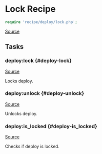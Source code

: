 <!-- DO NOT EDIT THIS FILE! -->
<!-- Instead edit recipe/deploy/lock.php -->
<!-- Then run bin/docgen -->

# Lock Recipe

```php
require 'recipe/deploy/lock.php';
```

[Source](/recipe/deploy/lock.php)



## Tasks

### deploy:lock {#deploy-lock}
[Source](https://github.com/deployphp/deployer/blob/master/recipe/deploy/lock.php#L8)

Locks deploy.




### deploy:unlock {#deploy-unlock}
[Source](https://github.com/deployphp/deployer/blob/master/recipe/deploy/lock.php#L21)

Unlocks deploy.




### deploy:is_locked {#deploy-is_locked}
[Source](https://github.com/deployphp/deployer/blob/master/recipe/deploy/lock.php#L26)

Checks if deploy is locked.




